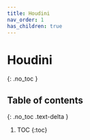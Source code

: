 ```yaml
---
title: Houdini
nav_order: 1
has_children: true
---
```


# Houdini
{: .no_toc }

## Table of contents
{: .no_toc .text-delta }

1. TOC
{:toc}
